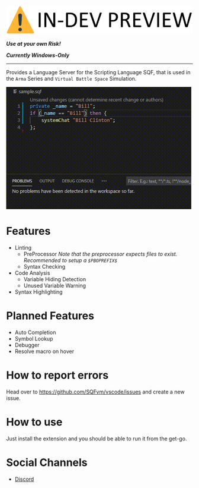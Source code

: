 ![](assets/readme/indev_preview.png)

***Use at your own Risk!***

***Currently Windows-Only***

- - - -

Provides a Language Server for the Scripting Language SQF, that is used in the `Arma` Series and `Virtual Battle Space` Simulation.


![](assets/readme/variable_not_defined.gif)

# Features
* Linting
    * PreProcessor *Note that the preprocessor expects files to exist. Recommended to setup a `$PBOPREFIX$`*
    * Syntax Checking
* Code Analysis
    * Variable Hiding Detection
    * Unused Variable Warning
* Syntax Highlighting

# Planned Features
* Auto Completion
* Symbol Lookup
* Debugger
* Resolve macro on hover

# How to report errors
Head over to https://github.com/SQFvm/vscode/issues and create a new issue.

# How to use
Just install the extension and you should be able to run it from the get-go.

# Social Channels
* [Discord](https://discord.gg/5uQYWQu)